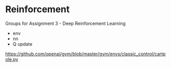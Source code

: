 # Reinforcement
Groups for Assignment 3 - Deep Reinforcement Learning

- env
- nn
- Q update

https://github.com/openai/gym/blob/master/gym/envs/classic_control/cartpole.py



